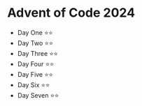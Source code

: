 # Advent of Code 2024

- Day One ⭐⭐
- Day Two ⭐⭐
- Day Three ⭐⭐
- Day Four ⭐⭐
- Day Five ⭐⭐
- Day Six ⭐⭐
- Day Seven ⭐⭐

